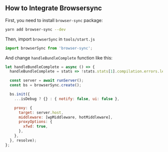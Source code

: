 ## How to Integrate Browsersync

First, you need to install `browser-sync` package:

```bash
yarn add browser-sync --dev
```

Then, import `browserSync` in `tools/start.js`

```js
import browserSync from 'browser-sync';
```

And change `handleBundleComplete` function like this:

```js
let handleBundleComplete = async () => {
  handleBundleComplete = stats => !stats.stats[1].compilation.errors.length && runServer();

  const server = await runServer();
  const bs = browserSync.create();

  bs.init({
    ...isDebug ? {} : { notify: false, ui: false },

    proxy: {
      target: server.host,
      middleware: [wpMiddleware, hotMiddleware],
      proxyOptions: {
        xfwd: true,
      },
    },
  }, resolve);
};
```
